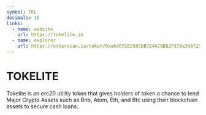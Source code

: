 ```yaml
---
symbol: TKL
decimals: 18
links:
  - name: website
    url: https://tokelite.io
  - name: explorer
    url: https://etherscan.io/token/0xa6d6720258CbB7E4A79BB2F379e3d8f25d78B716
---
```


# TOKELITE

Tokelite is an erc20 utility token that gives holders of token a chance to lend Major Crypto Assets such as Bnb, Atom, Eth, and Btc using their blockchain assets to secure cash loans..

